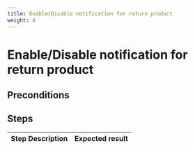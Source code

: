 ```yaml
---
title: Enable/Disable notification for return product
weight: 4
---
```


# Enable/Disable notification for return product

## Preconditions


## Steps
| Step Description | Expected result |
| ----- | ----- |
